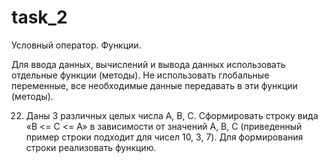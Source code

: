 # task_2
Условный оператор. Функции.

Для ввода данных, вычислений и вывода данных использовать отдельные функции (методы). Не использовать глобальные переменные, все необходимые данные передавать в эти функции (методы).

22. Даны 3 различных целых числа A, B, C. Сформировать строку вида «B <= C <= A» в зависимости от значений A, B, C (приведенный пример строки подходит для чисел 10, 3, 7). Для формирования строки реализовать функцию.
